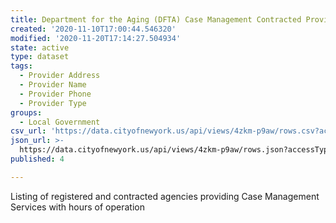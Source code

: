 ```yaml
---
title: Department for the Aging (DFTA) Case Management Contracted Providers
created: '2020-11-10T17:00:44.546320'
modified: '2020-11-20T17:14:27.504934'
state: active
type: dataset
tags:
  - Provider Address
  - Provider Name
  - Provider Phone
  - Provider Type
groups:
  - Local Government
csv_url: 'https://data.cityofnewyork.us/api/views/4zkm-p9aw/rows.csv?accessType=DOWNLOAD'
json_url: >-
  https://data.cityofnewyork.us/api/views/4zkm-p9aw/rows.json?accessType=DOWNLOAD
published: 4

---
```

Listing of registered and contracted agencies providing Case Management Services with hours of operation
